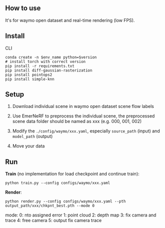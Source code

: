 ## How to use
It's for waymo open dataset and real-time rendering (low FPS).

## Install
CLI
```shell
conda create -n $env_name python=$version
# install torch with correct version
pip install -r requirements.txt
pip install diff-gaussian-rasterization
pip install pointops2
pip install simple-knn
```

## Setup
1. Download individual scene in waymo open dataset scene flow labels

2. Use EmerNeRF to preprocess the individual scene, the preprocessed scene data folder should be named as xxx (e.g. 000, 001, 002)

3. Modify the `./config/waymo/xxx.yaml`, especially `source_path` (input) and `model_path` (output)

4. Move your data

## Run
**Train** (no implementation for load checkpoint and continue train):
```shell
python train.py --config configs/waymo/xxx.yaml
```

**Render**:
```shell
python render.py --config configs/waymo/xxx.yaml --pth output_path/xxx/chkpnt_best.pth --mode 0
```
mode:
0: nto assigned error
1: point cloud
2: depth map
3: fix camera and trace
4: free camera
5: output fix camera trace

